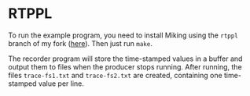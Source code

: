 # RTPPL

To run the example program, you need to install Miking using the `rtppl` branch
of my fork ([here](https://github.com/larshum/miking/tree/rtppl)). Then just run
`make`.

The recorder program will store the time-stamped values in a buffer and output
them to files when the producer stops running. After running, the files
`trace-fs1.txt` and `trace-fs2.txt` are created, containing one time-stamped
value per line.
